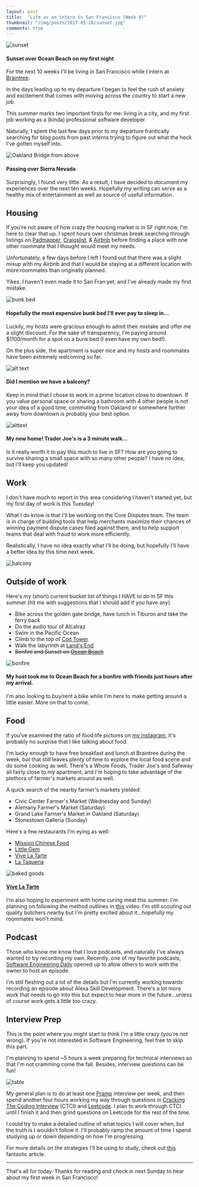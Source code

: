 ```yaml
---
layout: post
title:  "Life as an intern in San Francisco (Week 0)"
thumbnail: "/img/posts/2017-05-28/sunset.jpg"
comments: true
---
```

[banner]:/img/posts/2017-05-28/banner.jpg
[1]:/img/posts/2017-05-28/apt.png
[2]:/img/posts/2017-05-28/muffin.jpg
[3]:/img/posts/2017-05-28/balcony.jpg
[4]:/img/posts/2017-05-28/plane.jpg
[5]:/img/posts/2017-05-28/bakedgood.png
[6]:/img/posts/2017-05-28/bonfire.png
[7]:/img/posts/2017-05-28/table.jpg
[8]:/img/posts/2017-05-28/sunset.jpg
[9]:/img/posts/2017-05-28/bunkbed.jpg

![sunset][8]
#### Sunset over Ocean Beach on my first night
For the next 10 weeks I'll be living in San Francisco while I intern at [Braintree](https://www.braintreepayments.com/?partner_source=US_DT_SEA_GGL_TXT_RES_DEV_CPC_GW_YBR&gclid=CIqqk53tidQCFRZLDQod6CUE4w&gclsrc=aw.ds&dclid=CPjquJ3tidQCFc9ANwodoGIGTg).


In the days leading up to my departure I began to feel the rush of anxiety and excitement that comes with moving across the country to start a new job.

This summer marks two important firsts for me: living in a city, and my first job working as a (kinda) professional software developer.

Naturally, I spent the last few days prior to my departure frantically searching for blog posts from past interns trying to figure out what the heck I've gotten myself into.

![Oakland Bridge from above][4]
#### Passing over Sierra Nevada

Surprisingly, I found very little.  As a result, I have decided to document my experiences over the next ten weeks.  Hopefully my writing can serve as a healthy mix of entertainment as well as source of useful information.

## Housing
If you're not aware of how crazy the housing market is in SF right now, I'm here to clear that up.  I spent hours over christmas break searching through listings on [Padmapper](https://www.padmapper.com/), [Craigslist](https://www.craigslist.org/about/sites), & [Airbnb](https://www.airbnb.com/) before finding a place with one other roommate that I thought would meet my needs.

Unfortunately, a few days before I left I found out that there was a slight mixup with my Airbnb and that I would be staying at a different location with more roommates than originally planned.

Yikes.  I haven't even made it to San Fran yet, and I've already made my first mistake.

![bunk bed][9]
#### Hopefully the most expensive bunk bed I'll ever pay to sleep in...

Luckily, my hosts were gracious enough to admit their mistake and offer me a slight discount.  For the sake of transparency, I'm paying around $1100/month for a spot on a bunk bed (I even have my own bed!).

On the plus side, the apartment is super nice and my hosts and roommates have been extremely welcoming so far.

![alt text][2]
#### Did I mention we have a balcony?

Keep in mind that I chose to work in a prime location close to downtown. If you value personal space or sharing a bathroom with 4 other people is not your idea of a good time, commuting from Oakland or somewhere further away from downtown is probably your best option.

![alttext][1]
#### My new home! Trader Joe's is a 3 minute walk...

Is it really worth it to pay this much to live in SF?  How are you going to survive sharing a small space with so many other people?  I have no idea, but I'll keep you updated!

## Work
I don't have much to report in this area considering I haven't started yet, but my first day of work is this Tuesday!

What I do know is that I'll be working on the Core Disputes team.  The team is in charge of building tools that help merchants maximize their chances of winning payment dispute cases filed against them, and to help support teams that deal with fraud to work more efficiently.

Realistically, I have no idea exactly what I'll be doing, but hopefully I'll have a better idea by this time next week.

![balcony][3]

## Outside of work

Here's my (short) current bucket list of things I HAVE to do in SF this summer (hit me with suggestions that I should add if you have any).

* Bike across the golden gate bridge, have lunch in Tiburon and take the ferry back
* Do the audio tour of Alcatraz
* Swim in the Pacific Ocean
* Climb to the top of [Coit Tower](http://sfrecpark.org/destination/telegraph-hill-pioneer-park/coit-tower/)
* Walk the labyrinth at [Land's End](https://localwiki.org/sf/Land%27s_End_Labyrinth)
* ~~Bonfire and Sunset on [Ocean Beach](http://www.parksconservancy.org/visit/park-sites/ocean-beach.html?referrer=https://www.google.com/)~~

![bonfire][6]
#### My host took me to Ocean Beach for a bonfire with friends just hours after my arrival.

I'm also looking to buy/rent a bike while I'm here to make getting around a little easier.  More on that to come.

## Food
If you've examined the ratio of food:life pictures on [my instagram](https://www.instagram.com/taytaytrey/), it's probably no surprise that I like talking about food.

I'm lucky enough to have free breakfast and lunch at Braintree during the week, but that still leaves plenty of time to explore the local food scene and do some cooking as well.  There's a Whole Foods, Trader Joe's and Safeway all fairly close to my apartment, and I'm hoping to take advantage of the plethora of farmer's markets around as well.

A quick search of the nearby farmer's markets yielded:
* Civic Center Farmer's Market (Wednesday and Sunday)
* Alemany Farmer's Market (Saturday)
* Grand Lake Farmer's Market in Oakland (Saturday)
* Stonestown Galleria (Sunday)

Here's a few restaurants I'm eying as well:
* [Mission Chinese Food](https://missionchinesefood.com/sf/)
* [Little Gem](http://www.littlegem.restaurant/)
* [Vive La Tarte](http://www.littlegem.restaurant/)
* [La Taqueria](https://www.facebook.com/LaTaqSF)

![baked goods][5]
#### [Vive La Tarte](https://www.instagram.com/vivelatarte/)
I'm also hoping to experiment with home curing meat this summer.  I'm planning on following the method outlines in [this](https://www.youtube.com/watch?v=cEkdCgAMgpw) video.  I'm still scouting out quality butchers nearby but I'm pretty excited about it...hopefully my roommates won't mind.

## Podcast
Those who know me know that I love podcasts, and naturally I've always wanted to try recording my own.  Recently, one of my favorite podcasts, [Software Engineering Daily](http://softwareengineeringdaily.com/) opened up to allow others to work with the owner to host an episode.

I'm still fleshing out a lot of the details but I'm currently working towards recording an episode about Alexa Skill Development.  There's a lot more work that needs to go into this but expect to hear more in the future...unless of course work gets a little too crazy.

## Interview Prep
This is the point where you might start to think I'm a little crazy (you're not wrong).  If you're not interested in Software Engineering, feel free to skip this part.

I'm planning to spend ~5 hours a week preparing for technical interviews so that I'm not cramming come the fall.  Besides, interview questions can be fun!

![table][7]

My general plan is to do at least one [Pramp](https://www.pramp.com/#/) interview per week, and then spend another four hours working my way through questions in [Cracking The Coding Interview](https://www.amazon.com/Cracking-Coding-Interview-Programming-Questions/dp/0984782850/ref=pd_lpo_sbs_14_t_0?_encoding=UTF8&psc=1&refRID=VG1PWFRM79JXCBAZ2GSW) (CTCI) and [Leetcode](https://leetcode.com/).  I plan to work through CTCI until I finish it and then grind questions on Leetcode for the rest of the time.

I could try to make a detailed outline of what topics I will cover when, but the truth is I wouldn't follow it.  I'll probably ramp the amount of time I spend studying up or down depending on how I'm progressing.

For more details on the strategies I'll be using to study, check out [this](http://haseebq.com/how-to-break-into-tech-job-hunting-and-interviews/) fantastic article.

____

That's all for today.  Thanks for reading and check in next Sunday to hear about my first week in San Francisco!
